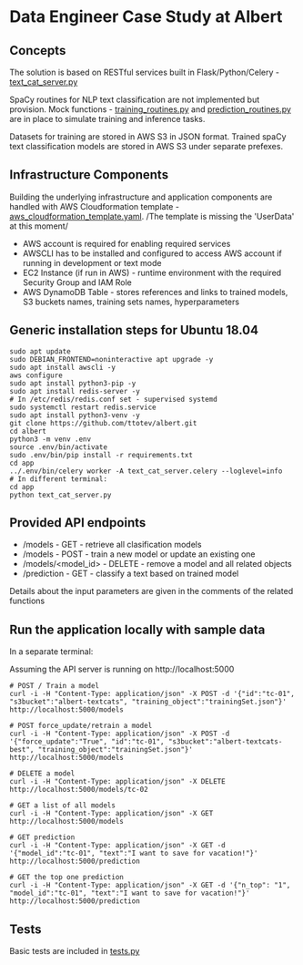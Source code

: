 # Data Engineer Case Study at Albert

## Concepts

The solution is based on RESTful services built in Flask/Python/Celery - [text_cat_server.py](./app/text_cat_server.py)

SpaCy routines for NLP text classification are not implemented but provision.
Mock functions - [training_routines.py](./app/training_routines.py) and [prediction_routines.py](./app/prediction_routines.py) are in place to simulate training and inference tasks.

Datasets for training are stored in AWS S3 in JSON format.
Trained spaCy text classification models are stored in AWS S3 under separate prefexes.

## Infrastructure Components

Building the underlying infrastructure and application components are handled with AWS Cloudformation template - [aws_cloudformation_template.yaml](aws_cloudformation_template.yaml). /The template is missing the 'UserData' at this moment/

* AWS account is required for enabling required services
* AWSCLI has to be installed and configured to access AWS account if running in development or text mode
* EC2 Instance (if run in AWS) - runtime environment with the required Security Group and IAM Role
* AWS DynamoDB Table - stores references and links to trained models, S3 buckets names, training sets names, hyperparameters

## Generic installation steps for Ubuntu 18.04
```
sudo apt update
sudo DEBIAN_FRONTEND=noninteractive apt upgrade -y
sudo apt install awscli -y
aws configure
sudo apt install python3-pip -y
sudo apt install redis-server -y
# In /etc/redis/redis.conf set - supervised systemd
sudo systemctl restart redis.service
sudo apt install python3-venv -y
git clone https://github.com/ttotev/albert.git
cd albert
python3 -m venv .env
source .env/bin/activate
sudo .env/bin/pip install -r requirements.txt
cd app
../.env/bin/celery worker -A text_cat_server.celery --loglevel=info
# In different terminal:
cd app
python text_cat_server.py
```
## Provided API endpoints

* /models - GET - retrieve all clasification models
* /models - POST - train a new model or update an existing one
* /models/<model_id> - DELETE - remove a model and all related objects
* /prediction - GET - classify a text based on trained model

Details about the input parameters are given in the comments of the related functions

## Run the application locally with sample data

In a separate terminal:

Assuming the API server is running on http://localhost:5000

```
# POST / Train a model
curl -i -H "Content-Type: application/json" -X POST -d '{"id":"tc-01", "s3bucket":"albert-textcats", "training_object":"trainingSet.json"}' http://localhost:5000/models
```
```
# POST force_update/retrain a model
curl -i -H "Content-Type: application/json" -X POST -d '{"force_update":"True", "id":"tc-01", "s3bucket":"albert-textcats-best", "training_object":"trainingSet.json"}' http://localhost:5000/models
```
```
# DELETE a model
curl -i -H "Content-Type: application/json" -X DELETE http://localhost:5000/models/tc-02
```
```
# GET a list of all models
curl -i -H "Content-Type: application/json" -X GET http://localhost:5000/models
```
```
# GET prediction
curl -i -H "Content-Type: application/json" -X GET -d '{"model_id":"tc-01", "text":"I want to save for vacation!"}' http://localhost:5000/prediction
```
```
# GET the top one prediction
curl -i -H "Content-Type: application/json" -X GET -d '{"n_top": "1", "model_id":"tc-01", "text":"I want to save for vacation!"}' http://localhost:5000/prediction
```

## Tests

Basic tests are included in [tests.py](./app/tests.py)